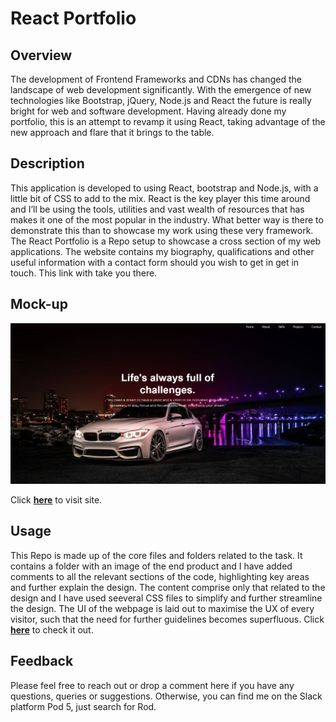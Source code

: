 # React Portfolio

## Overview
The development of Frontend Frameworks and CDNs has changed the landscape of web development significantly. With the emergence of new technologies like Bootstrap, jQuery, Node.js and React the future is really bright for web and software development. Having already done my portfolio, this is an attempt to revamp it using React, taking advantage of the new approach and flare that it brings to the table.

## Description
This application is developed to using React, bootstrap and Node.js, with a little bit of CSS to add to the mix. React is the key player this time around and I’ll be using the tools, utilities and vast wealth of resources that has makes it one of the most popular in the industry. What better way is there to demonstrate this than to showcase my work using these very framework. The React Portfolio is a Repo setup to showcase a cross section of my web applications. The website contains my biography, qualifications and other useful information with a contact form should you wish to get in get in touch. This link with take you there. 

## Mock-up
![The following image illustrates the looks and functionality of the interface:](./public/mockup/React-Portfolio-Mockup.jpg)


Click [**here**](https://rhanciles.github.io/React-Portfolio/) to visit site.

## Usage
This Repo is made up of the core files and folders related to the task. It contains a folder with an image of the end product and I have added comments to all the relevant sections of the code, highlighting key areas and further explain the design.  The content comprise only that related to the design and I have used seeveral CSS files to simplify and further streamline the design. The UI of the webpage is laid out to maximise the UX of every visitor, such that the need for further guidelines becomes superfluous. Click [**here**](https://rhanciles.github.io/React-Portfolio/) to check it out.

## Feedback
Please feel free to reach out or drop a comment here if you have any questions, queries or suggestions. Otherwise, you can find me on the Slack platform Pod 5, just search for Rod.
